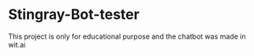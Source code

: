 # Stingray-Bot-tester
This project is only for educational purpose and the chatbot was made in wit.ai 
